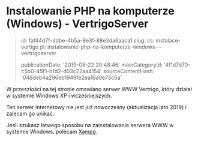 Instalowanie PHP na komputerze (Windows) - VertrigoServer
=========================================================

> id: faf44d7f-ddbe-4b5a-9e3f-88e2da6aaca1
> slug:
> 	cs: instalace-vertigo
> 	pl: instalowanie-php-na-komputerze-windows---vertrigoserver
> 
> publicationDate: '2019-08-22 20:48:46'
> mainCategoryId: '4f1d7d70-c5b0-45f1-b1d2-d03c22aa4154'
> sourceContentHash: '048deb4a296eb1949fe2ea16a9e73c6a'

W przeszłości na tej stronie omawiano serwer WWW Vertrigo, który działał w systemie Windows XP i wcześniejszych.

Ten serwer internetowy nie jest już nowoczesny (aktualizacja lato 2019) i zalecam go unikać.

Jeśli szukasz łatwego sposobu na zainstalowanie serwera WWW w systemie Windows, polecam <a href="https://www.apachefriends.org/index.html">Xampp</a>.
